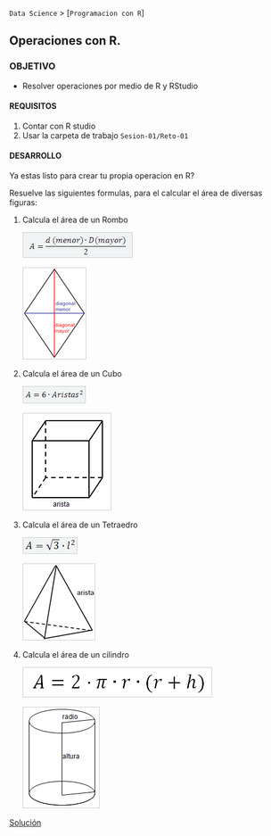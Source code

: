 `Data Science` > [`Programacion con R`]
## Operaciones con R.  

### OBJETIVO
- Resolver operaciones por medio de R y RStudio

#### REQUISITOS
1. Contar con R studio
1. Usar la carpeta de trabajo `Sesion-01/Reto-01`

#### DESARROLLO

Ya estas listo para crear tu propia operacion en R?

Resuelve las siguientes formulas, para el calcular el área de diversas figuras:
 
1. Calcula el área de un Rombo
 
	![formula rombo](img/formulaRombo.png)
	
	![formula rombo](img/figRombo.png)

1. Calcula el área de un Cubo

	![formula cubo](img/formulaCubo.png)
	
	![formula cubo](img/figCubo.png)
	
1. Calcula el área de un Tetraedro

	![formula tetraedo](img/formulaTetraedro.png)
	
	![formula tetraedo](img/figTetraedro.png)	
	
1.  Calcula el área de un cilindro 

	![formula cilindro](img/formulaCilindro.png)
	
	![formula cilindro](img/figCilindro.png)
	
	
[Solución](solucion)		



